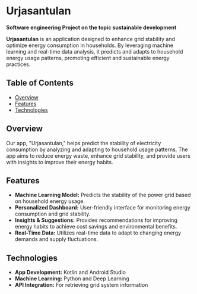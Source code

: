 # Urjasantulan
**Software engineering Project on the topic sustainable development**

**Urjasantulan** is an application designed to enhance grid stability and optimize energy consumption in households. By leveraging machine learning and real-time data analysis, it predicts and adapts to household energy usage patterns, promoting efficient and sustainable energy practices.

## Table of Contents

- [Overview](#overview)
- [Features](#features)
- [Technologies](#technologies)
## Overview

Our app, "Urjasantulan," helps predict the stability of electricity consumption by analyzing and adapting to household usage patterns. The app aims to reduce energy waste, enhance grid stability, and provide users with insights to improve their energy habits.

## Features

- **Machine Learning Model:** Predicts the stability of the power grid based on household energy usage.
- **Personalized Dashboard:** User-friendly interface for monitoring energy consumption and grid stability.
- **Insights & Suggestions:** Provides recommendations for improving energy habits to achieve cost savings and environmental benefits.
- **Real-Time Data:** Utilizes real-time data to adapt to changing energy demands and supply fluctuations.

## Technologies

- **App Development:** Kotlin and Android Studio
- **Machine Learning:** Python and Deep Learning
- **API Integration:** For retrieving grid system information

